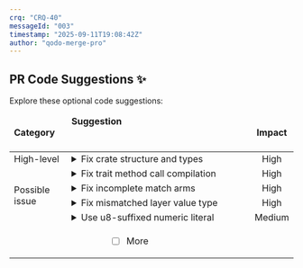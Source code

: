 ```yaml
---
crq: "CRQ-40"
messageId: "003"
timestamp: "2025-09-11T19:08:42Z"
author: "qodo-merge-pro"
---
```


## PR Code Suggestions ✨

<!-- 4101faa -->

Explore these optional code suggestions:

<table><thead><tr><td><strong>Category</strong></td><td align=left><strong>Suggestion&nbsp; &nbsp; &nbsp; &nbsp; &nbsp; &nbsp; &nbsp; &nbsp; &nbsp; &nbsp; &nbsp; &nbsp; &nbsp; &nbsp; &nbsp; &nbsp; &nbsp; &nbsp; &nbsp; &nbsp; &nbsp; &nbsp; &nbsp; &nbsp; &nbsp; &nbsp; &nbsp; &nbsp; &nbsp; &nbsp; &nbsp; &nbsp; &nbsp; &nbsp; &nbsp; &nbsp; &nbsp; &nbsp; &nbsp; &nbsp; &nbsp; &nbsp; &nbsp; &nbsp; &nbsp; &nbsp; &nbsp; &nbsp; &nbsp; &nbsp; &nbsp; &nbsp; &nbsp; &nbsp; &nbsp; &nbsp; &nbsp; &nbsp; &nbsp; &nbsp; &nbsp; &nbsp; &nbsp; &nbsp; &nbsp; &nbsp; </strong></td><td align=center><strong>Impact</strong></td></tr><tbody><tr><td rowspan=1>High-level</td>
<td>



<details><summary>Fix crate structure and types</summary>

___

**The suggestion addresses critical architectural issues in the PR. It points out <br>that core types are repeatedly and conflictingly defined across multiple files, <br>many of which are incorrectly structured as standalone programs within a <br>library's <code>src</code> directory. It also highlights invalid code, the inclusion of <br>non-portable absolute paths, and the bad practice of committing generated code. <br>The proposed solution is to centralize the core logic into a reusable crate, <br>properly structure binaries and examples, and fix the non-portable and <br>non-compiling code to ensure a coherent and buildable project.**


### Examples:



<details>
<summary>
<a href="https://github.com/meta-introspector/git-submodules-rs-nix/pull/17/files#diff-b4cbc31fe99d9b693a12612fdfbcbb6a05afbab7836ee96ef34759a80eea2dfcR9-R196">src/lattice_types.rs [9-196]</a>
</summary></details>



<details>
<summary>
<a href="https://github.com/meta-introspector/git-submodules-rs-nix/pull/17/files#diff-0fd44409289d811f50e94913ae801d7ed5c483e8798303c297ac9854807cfe41R9-R107">src/repo_search_simulator.rs [9-107]</a>
</summary></details>




### Solution Walkthrough:



#### Before:
```rust
// src/lattice_types.rs
pub enum ValueType { Bit, ThreeValue, ... }
pub struct Instance<T> { ... }
fn main() { /* demo */ }

// src/lattice_mapper_app.rs
pub enum ValueType { Bit, PrimeValue(u8) } // Redefined
pub struct Instance<T> { ... } // Redefined
fn main() { /* demo */ }

// src/repo_search_simulator.rs
pub enum ValueType { Bit, PrimeValue(u8) } // Redefined again
pub struct Instance<T> { ... } // Redefined again
fn main() { /* demo */ }

// src/grand_unified_search.rs
"""//! This program conceptually outlines...
// Invalid Rust syntax with hardcoded absolute paths
fn conceptual_submodule_tool_list_repos() -> Vec<PathBuf> {
    vec![PathBuf::from("/data/data/com.termux.nix/...")]
}
"""

```



#### After:
```rust
// crates/lattice_types/src/lib.rs
// Central, canonical definition of all core types. No main function.
pub enum ValueType { Bit, ThreeValue, PrimeValue(u8) }
pub struct Instance<T> { ... }
pub struct LatticeLayer<T> { ... }
// ... other core types

// crates/my_app/src/main.rs
// A binary that depends on the `lattice_types` crate.
use lattice_types::{Instance, ValueType};
fn main() {
    // Application logic uses the shared types.
}

// examples/search_simulation.rs
// An example in the Cargo manifest that also uses the shared types.
use lattice_types::{Instance, ValueType};
fn main() {
    // Demo logic.
}

// .gitignore
/generated_*/
/target/

```




<details><summary>Suggestion importance[1-10]: 10</summary>

__

Why: This suggestion correctly identifies multiple critical, project-wide architectural flaws that will prevent the code from compiling and make it unmaintainable and non-portable.


</details></details></td><td align=center>High

</td></tr><tr><td rowspan=4>Possible issue</td>
<td>



<details><summary>Fix trait method call compilation</summary>

___

**Calling a trait associated function as an instance method <br>(<code>instance.units[0].value_count()</code>) does not compile. Use <code>T::value_count()</code> to <br>check the unit type’s value count and avoid indexing the units vector.**

[src/lattice_types.rs [120-124]](https://github.com/meta-introspector/git-submodules-rs-nix/pull/17/files#diff-b4cbc31fe99d9b693a12612fdfbcbb6a05afbab7836ee96ef34759a80eea2dfcR120-R124)

```diff
 pub fn add_instance(&mut self, instance: Instance<T>) {
-    assert_eq!(instance.units[0].value_count(), self.value_type.count(),
+    assert_eq!(T::value_count(), self.value_type.count(),
                "Instance unit value count must match layer's value type");
     self.instances.push(instance);
 }
```



`[To ensure code accuracy, apply this suggestion manually]`


<details><summary>Suggestion importance[1-10]: 10</summary>

__

Why: The suggestion correctly identifies that `value_count` is an associated function on the `HasValueCount` trait, not a method, and the existing code would cause a compilation error.


</details></details></td><td align=center>High

</td></tr><tr><td>



<details><summary>Fix incomplete match arms</summary>

___

**The <code>match</code> statement in the <code>count</code> method is missing return values for each <br>variant. Each match arm should return the appropriate count value for that <br>variant type.**

[generated_lattice_code/value_type.rs [1]](https://github.com/meta-introspector/git-submodules-rs-nix/pull/17/files#diff-4534ce506bbc5e0a512da2a9f61948dc44575940029777e3be9fa6f1ce706735R1-R1)

```diff
-# [derive (Debug , PartialEq , Eq , Clone , Copy)] pub enum ValueType { Bit , ThreeValue , FiveValue , PrimeValue7 (u8) , PrimeValue11 (u8) , PrimeValue13 (u8) , PrimeValue17 (u8) , PrimeValue19 (u8) , } impl ValueType { pub fn count (& self) -> u8 { match self { ValueType :: Bit , ValueType :: ThreeValue , ValueType :: FiveValue , ValueType :: PrimeValue7 (p) , ValueType :: PrimeValue11 (p) , ValueType :: PrimeValue13 (p) , ValueType :: PrimeValue17 (p) , ValueType :: PrimeValue19 (p) , } } pub fn zos_sequence () -> Vec < ValueType > { vec ! [ValueType :: Bit , ValueType :: ThreeValue , ValueType :: FiveValue , ValueType :: PrimeValue7 , ValueType :: PrimeValue11 , ValueType :: PrimeValue13 , ValueType :: PrimeValue17 , ValueType :: PrimeValue19 ,] } }
+# [derive (Debug , PartialEq , Eq , Clone , Copy)] pub enum ValueType { Bit , ThreeValue , FiveValue , PrimeValue7 (u8) , PrimeValue11 (u8) , PrimeValue13 (u8) , PrimeValue17 (u8) , PrimeValue19 (u8) , } impl ValueType { pub fn count (& self) -> u8 { match self { ValueType :: Bit => 2, ValueType :: ThreeValue => 3, ValueType :: FiveValue => 5, ValueType :: PrimeValue7 (p) => 7, ValueType :: PrimeValue11 (p) => 11, ValueType :: PrimeValue13 (p) => 13, ValueType :: PrimeValue17 (p) => 17, ValueType :: PrimeValue19 (p) => 19, } } pub fn zos_sequence () -> Vec < ValueType > { vec ! [ValueType :: Bit , ValueType :: ThreeValue , ValueType :: FiveValue , ValueType :: PrimeValue7 , ValueType :: PrimeValue11 , ValueType :: PrimeValue13 , ValueType :: PrimeValue17 , ValueType :: PrimeValue19 ,] } }
```



`[To ensure code accuracy, apply this suggestion manually]`


<details><summary>Suggestion importance[1-10]: 10</summary>

__

Why: The suggestion correctly identifies a critical compilation error in the `count` function's `match` statement, which lacks return values, and provides a valid fix.


</details></details></td><td align=center>High

</td></tr><tr><td>



<details><summary>Fix mismatched layer value type</summary>

___

**Using <code>bool</code> units with <code>ValueType::ThreeValue</code> will trigger the layer's assert and <br>panic at runtime. Align the layer's <code>ValueType</code> with the unit type by using <br><code>ValueType::Bit</code> for these layers. This prevents invariant violations during <br><code>add_instance</code>.**

[src/lib.rs [27-29]](https://github.com/meta-introspector/git-submodules-rs-nix/pull/17/files#diff-b1a35a68f14e696205874893c07fd24fdb88882b47c23cc0e0c80a30c7d53759R27-R29)

```diff
-let mut crq_documentation_layer = LatticeLayer::<bool>::new(ValueType::ThreeValue);
-let mut meme_documentation_layer = LatticeLayer::<bool>::new(ValueType::ThreeValue);
-let mut general_documentation_layer = LatticeLayer::<bool>::new(ValueType::ThreeValue);
+let mut crq_documentation_layer = LatticeLayer::<bool>::new(ValueType::Bit);
+let mut meme_documentation_layer = LatticeLayer::<bool>::new(ValueType::Bit);
+let mut general_documentation_layer = LatticeLayer::<bool>::new(ValueType::Bit);
```



`[To ensure code accuracy, apply this suggestion manually]`


<details><summary>Suggestion importance[1-10]: 9</summary>

__

Why: The suggestion correctly identifies a type mismatch between the generic `bool` (value count 2) and the `ValueType::ThreeValue` (value count 3), which would cause a runtime panic in `add_instance`.


</details></details></td><td align=center>High

</td></tr><tr><td>



<details><summary>Use u8-suffixed numeric literal</summary>

___

**The generated literal for prime variants lacks the <code>u8</code> suffix, causing the new <br>test to fail (it expects <code>7u8</code>). Create a suffixed literal with <br><code>proc_macro2::Literal::u8_suffixed(p)</code> and use it in the quoted variant.**

[lattice_code_generator/src/lib.rs [41-54]](https://github.com/meta-introspector/git-submodules-rs-nix/pull/17/files#diff-243854d89636db85a935fa955ee16fa44ea3ca7092902bc29701c3a825b0ba0aR41-R54)

```diff
 let zos_variants = primes.iter().map(|&p| {
     let name_str = match p {
         2 => "Bit".to_string(),
         3 => "ThreeValue".to_string(),
         5 => "FiveValue".to_string(),
         _ => format!("P{}", p),
     };
     let variant_ident = Ident::new(&name_str, Span::call_site());
     if p == 2 || p == 3 || p == 5 {
         quote! { ValueType::#variant_ident }
     } else {
-        quote! { ValueType::#variant_ident(#p) }
+        let lit = proc_macro2::Literal::u8_suffixed(p);
+        quote! { ValueType::#variant_ident(#lit) }
     }
 });
```



`[To ensure code accuracy, apply this suggestion manually]`


<details><summary>Suggestion importance[1-10]: 8</summary>

__

Why: The suggestion correctly identifies that the generated code for prime variants in `zos_sequence` is missing the `u8` suffix, which would cause the test `test_generate_value_type_enum_with_prime_value` to fail.


</details></details></td><td align=center>Medium

</td></tr>
<tr><td align="center" colspan="2">

- [ ] More <!-- /improve --more_suggestions=true -->

</td><td></td></tr></tbody></table>
